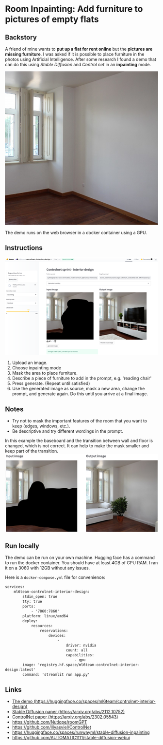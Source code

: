 # Room Inpainting: Add furniture to pictures of empty flats

## Backstory

A friend of mine wants to **put up a flat for rent online** but the **pictures are missing furniture**. I was asked if it is possible to place furniture in the photos using Artificial Intelligence. After some research I found a demo that can do this using *Stable Diffusion* and *Control net* in an **inpainting** mode.


![empty_room_1.jpg](images/empty_room_1.jpg)

The demo runs on the web browser in a docker container using a GPU.

## Instructions

![overview.png](images/overview.png)


1. Upload an image.
2. Choose inpainting mode
3. Mask the area to place furniture.
4. Describe a piece of furniture to add in the prompt, e.g. 'reading chair'
5. Press generate. (Repeat until satisfied)
6. Use the generated image as source, mask a new area, change the prompt, and generate again. Do this until you arrive at a final image.

## Notes

- Try not to mask the important features of the room that you want to keep (edges, windows, etc.).
- Be descriptive and try different wordings in the prompt.

In this example the baseboard and the transition between wall and floor is changed, which is not correct. It can help to make the mask smaller and keep part of the transition.
![problem.png](images/problem.png)


## Run locally

The demo can be run on your own machine. Hugging face has a command to run the docker container. You should have at least 4GB of GPU RAM. I ran it on a 3060 with 12GB without any issues.

Here is a `docker-compose.yml` file for convenience:
```
services:
    ml6team-controlnet-interior-design:
        stdin_open: true
        tty: true
        ports:
            - '7860:7860'
        platform: linux/amd64
        deploy:
            resources:
                reservations:
                    devices:
                        -
                            driver: nvidia
                            count: all
                            capabilities:
                                - gpu
        image: 'registry.hf.space/ml6team-controlnet-interior-design:latest'
        command: 'streamlit run app.py'
```

## Links
- [The demo (https://huggingface.co/spaces/ml6team/controlnet-interior-design)](https://huggingface.co/spaces/ml6team/controlnet-interior-design)
- [Stable Diffusion paper (https://arxiv.org/abs/2112.10752)](https://arxiv.org/abs/2112.10752)
- [ControlNet paper (https://arxiv.org/abs/2302.05543)](https://arxiv.org/abs/2302.05543)
- https://github.com/Nutlope/roomGPT
- https://github.com/lllyasviel/ControlNet
- https://huggingface.co/spaces/runwayml/stable-diffusion-inpainting
- https://github.com/AUTOMATIC1111/stable-diffusion-webui
